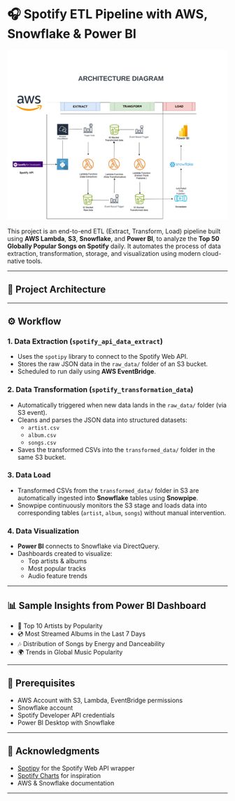 # 🎧 Spotify ETL Pipeline with AWS, Snowflake & Power BI
![SAmple UI](images/architecture.jpg "Sample")

This project is an end-to-end ETL (Extract, Transform, Load) pipeline built using **AWS Lambda**, **S3**, **Snowflake**, and **Power BI**, to analyze the **Top 50 Globally Popular Songs on Spotify** daily. It automates the process of data extraction, transformation, storage, and visualization using modern cloud-native tools.

---

## 🚀 Project Architecture
---

## ⚙️ Workflow

### 1. **Data Extraction** (`spotify_api_data_extract`)
- Uses the `spotipy` library to connect to the Spotify Web API.
- Stores the raw JSON data in the `raw_data/` folder of an S3 bucket.
- Scheduled to run daily using **AWS EventBridge**.

### 2. **Data Transformation** (`spotify_transformation_data`)
- Automatically triggered when new data lands in the `raw_data/` folder (via S3 event).
- Cleans and parses the JSON data into structured datasets:
  - `artist.csv`
  - `album.csv`
  - `songs.csv`
- Saves the transformed CSVs into the `transformed_data/` folder in the same S3 bucket.


### 3. **Data Load**
- Transformed CSVs from the `transformed_data/` folder in S3 are automatically ingested into **Snowflake** tables using **Snowpipe**.
- Snowpipe continuously monitors the S3 stage and loads data into corresponding tables (`artist`, `album`, `songs`) without manual intervention.


### 4. **Data Visualization**
- **Power BI** connects to Snowflake via DirectQuery.
- Dashboards created to visualize:
  - Top artists & albums
  - Most popular tracks
  - Audio feature trends
---

## 📊 Sample Insights from Power BI Dashboard
- 🎤 Top 10 Artists by Popularity
- 💿 Most Streamed Albums in the Last 7 Days
- 🎶 Distribution of Songs by Energy and Danceability
- 🌍 Trends in Global Music Popularity

---

## 📎 Prerequisites

- AWS Account with S3, Lambda, EventBridge permissions
- Snowflake account
- Spotify Developer API credentials
- Power BI Desktop with Snowflake

---

## 🙌 Acknowledgments

- [Spotipy](https://github.com/plamere/spotipy) for the Spotify Web API wrapper
- [Spotify Charts](https://www.spotify.com/us/charts/) for inspiration
- AWS & Snowflake documentation

---

